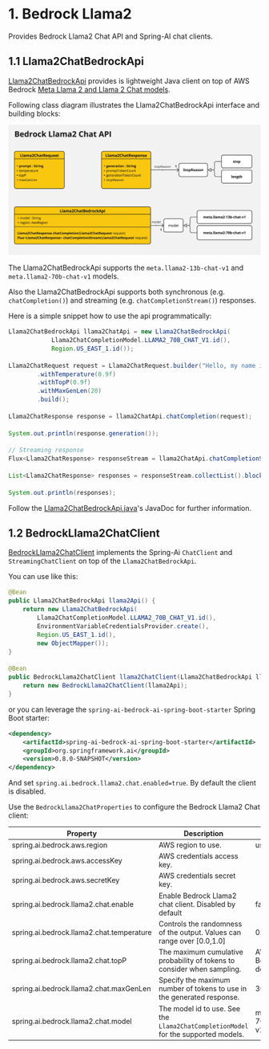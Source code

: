 # 1. Bedrock Llama2

Provides Bedrock Llama2 Chat API and Spring-AI chat clients.

## 1.1 Llama2ChatBedrockApi

[Llama2ChatBedrockApi](./src/main/java/org/springframework/ai/bedrock/llama2/api/Llama2ChatBedrockApi.java) provides is lightweight Java client on top of AWS Bedrock [Meta Llama 2 and Llama 2 Chat models](https://docs.aws.amazon.com/bedrock/latest/userguide/model-parameters-meta.html).

Following class diagram illustrates the Llama2ChatBedrockApi interface and building blocks:

![Llama2ChatBedrockApi Class Diagram](./src/test/resources/doc/Bedrock-Llama2-Chat-API.jpg)

The Llama2ChatBedrockApi supports the `meta.llama2-13b-chat-v1` and `meta.llama2-70b-chat-v1` models.

Also the Llama2ChatBedrockApi supports both synchronous (e.g. `chatCompletion()`) and streaming (e.g. `chatCompletionStream()`) responses.

Here is a simple snippet how to use the api programmatically:

```java
Llama2ChatBedrockApi llama2ChatApi = new Llama2ChatBedrockApi(
			Llama2ChatCompletionModel.LLAMA2_70B_CHAT_V1.id(),
			Region.US_EAST_1.id());

Llama2ChatRequest request = Llama2ChatRequest.builder("Hello, my name is")
		.withTemperature(0.9f)
		.withTopP(0.9f)
		.withMaxGenLen(20)
		.build();

Llama2ChatResponse response = llama2ChatApi.chatCompletion(request);

System.out.println(response.generation());

// Streaming response
Flux<Llama2ChatResponse> responseStream = llama2ChatApi.chatCompletionStream(request);

List<Llama2ChatResponse> responses = responseStream.collectList().block();

System.out.println(responses);
```

Follow the [Llama2ChatBedrockApi.java](./src/main/java/org/springframework/ai/bedrock/llama2/api/Llama2ChatBedrockApi.java)'s JavaDoc for further information.

## 1.2 BedrockLlama2ChatClient

[BedrockLlama2ChatClient](./src/main/java/org/springframework/ai/bedrock/llama2/BedrockLlama2ChatClient.java) implements the Spring-Ai `ChatClient` and `StreamingChatClient` on top of the `Llama2ChatBedrockApi`.

You can use like this:

```java
@Bean
public Llama2ChatBedrockApi llama2Api() {
	return new Llama2ChatBedrockApi(
		Llama2ChatCompletionModel.LLAMA2_70B_CHAT_V1.id(),
		EnvironmentVariableCredentialsProvider.create(),
		Region.US_EAST_1.id(),
		new ObjectMapper());
}

@Bean
public BedrockLlama2ChatClient llama2ChatClient(Llama2ChatBedrockApi llama2Api) {
	return new BedrockLlama2ChatClient(llama2Api);
}
```

or you can leverage the `spring-ai-bedrock-ai-spring-boot-starter` Spring Boot starter:

```xml
<dependency>
	<artifactId>spring-ai-bedrock-ai-spring-boot-starter</artifactId>
	<groupId>org.springframework.ai</groupId>
    <version>0.8.0-SNAPSHOT</version>
</dependency>
```

And set `spring.ai.bedrock.llama2.chat.enabled=true`.
By default the client is disabled.

Use the `BedrockLlama2ChatProperties` to configure the Bedrock Llama2 Chat client:

| Property  | Description | Default |
| ------------- | ------------- | ------------- |
| spring.ai.bedrock.aws.region  | AWS region to use.  | us-east-1 |
| spring.ai.bedrock.aws.accessKey  | AWS credentials access key.  |  |
| spring.ai.bedrock.aws.secretKey  | AWS credentials secret key.  |  |
| spring.ai.bedrock.llama2.chat.enable | Enable Bedrock Llama2 chat client. Disabled by default | false |
| spring.ai.bedrock.llama2.chat.temperature  | Controls the randomness of the output. Values can range over [0.0,1.0]  | 0.7 |
| spring.ai.bedrock.llama2.chat.topP  | The maximum cumulative probability of tokens to consider when sampling.  | AWS Bedrock default |
| spring.ai.bedrock.llama2.chat.maxGenLen  | Specify the maximum number of tokens to use in the generated response. | 300 |
| spring.ai.bedrock.llama2.chat.model  | The model id to use. See the `Llama2ChatCompletionModel` for the supported models.  | meta.llama2-70b-chat-v1 |


